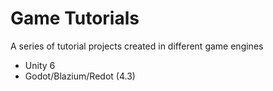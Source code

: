 # Game Tutorials
A series of tutorial projects created in different game engines

- Unity 6
- Godot/Blazium/Redot (4.3)
